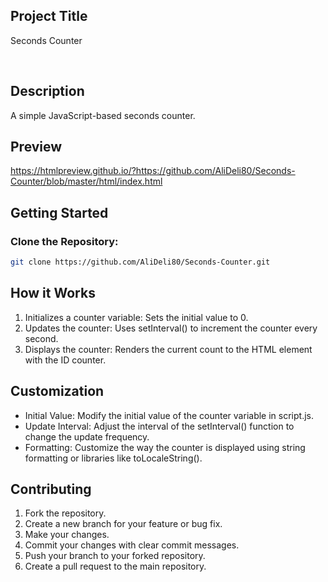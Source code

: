 ## Project Title

Seconds Counter

<br>

## Description

A simple JavaScript-based seconds counter.

## Preview

https://htmlpreview.github.io/?https://github.com/AliDeli80/Seconds-Counter/blob/master/html/index.html

## Getting Started

### Clone the Repository:

  ```sh
  git clone https://github.com/AliDeli80/Seconds-Counter.git
  ```

## How it Works

1. Initializes a counter variable: Sets the initial value to 0.
2. Updates the counter: Uses setInterval() to increment the counter every second.
3. Displays the counter: Renders the current count to the HTML element with the ID counter.

## Customization

- Initial Value: Modify the initial value of the counter variable in script.js.
- Update Interval: Adjust the interval of the setInterval() function to change the update frequency.
- Formatting: Customize the way the counter is displayed using string formatting or libraries like toLocaleString().

## Contributing
1.  Fork the repository.
2.  Create a new branch for your feature or bug fix.
3.  Make your changes.
4.  Commit your changes with clear commit messages.
5.  Push your branch to your forked repository.
6.  Create a pull request to the main repository.   
